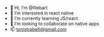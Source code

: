 - 👋 Hi, I’m @Illebart
- 👀 I’m interested in react native
- 🌱 I’m currently learning JS/react
- 💞️ I’m looking to collaborate on native apps
- 📫 tonistrabelli@gmail.com

<!---
Illebart/Illebart is a ✨ special ✨ repository because its `README.md` (this file) appears on your GitHub profile.
You can click the Preview link to take a look at your changes.
--->
